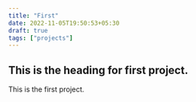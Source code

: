 ```yaml
---
title: "First"
date: 2022-11-05T19:50:53+05:30
draft: true
tags: ["projects"]
---
```


## This is the heading for first project.

This is the first project.